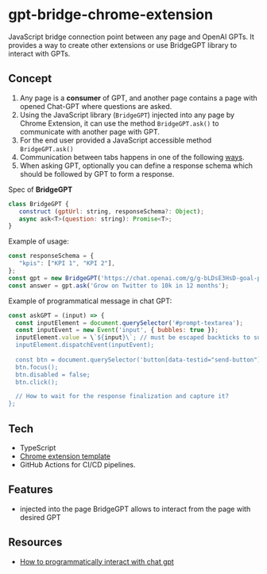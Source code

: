 # gpt-bridge-chrome-extension
JavaScript bridge connection point between any page and OpenAI GPTs. It provides a way to create other extensions or use BridgeGPT library to interact with GPTs.

## Concept
1. Any page is a **consumer** of GPT, and another page contains a page with opened Chat-GPT where questions are asked.
2. Using the JavaScript library (`BridgeGPT`) injected into any page by Chrome Extension, it can use the method `BridgeGPT.ask()` to communicate with another page with GPT.
3. For the end user provided a JavaScript accessible method `BridgeGPT.ask()`
4. Communication between tabs happens in one of the following [ways]().
5. When asking GPT, optionally you can define a response schema which should be followed by GPT to form a response.

Spec of **BridgeGPT**
```javascript
class BridgeGPT {
   construct (gptUrl: string, responseSchema?: Object);
   async ask<T>(question: string): Promise<T>;
}
```

Example of usage:
```javascript
const responseSchema = {
   "kpis": ["KPI 1", "KPI 2"],
};
const gpt = new BridgeGPT('https://chat.openai.com/g/g-bLDsE3HsD-goal-planner'); // or just https://chat.openai.com
const answer = gpt.ask('Grow on Twitter to 10k in 12 months');
```

Example of programmatical message in chat GPT:
```javascript
const askGPT = (input) => {
  const inputElement = document.querySelector('#prompt-textarea');
  const inputEvent = new Event('input', { bubbles: true });
  inputElement.value = \`${input}\`; // must be escaped backticks to support multiline
  inputElement.dispatchEvent(inputEvent);
      
  const btn = document.querySelector('button[data-testid="send-button"]');
  btn.focus();
  btn.disabled = false;
  btn.click();

  // How to wait for the response finalization and capture it?
};
```

## Tech
- TypeScript
- [Chrome extension template](https://github.com/chibat/chrome-extension-typescript-starter)
- GitHub Actions for CI/CD pipelines.

## Features
- injected into the page BridgeGPT allows to interact from the page with desired GPT

## Resources
- [How to programmatically interact with chat gpt](https://github.com/smol-ai/GodMode/blob/8ac3ffde96ab72d992b5d5cf1743673e610cb07b/src/providers/openai.js#L13)
